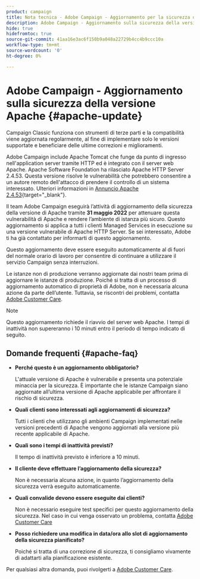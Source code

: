 ```yaml
---
product: campaign
title: Nota tecnica - Adobe Campaign - Aggiornamento per la sicurezza della versione Apache
description: Adobe Campaign - Aggiornamento sulla sicurezza della versione Apache
hide: true
hidefromtoc: true
source-git-commit: 41aa16e3ac6f150b9a048a22729b4cc4b9ccc10a
workflow-type: tm+mt
source-wordcount: '0'
ht-degree: 0%

---
```


# Adobe Campaign - Aggiornamento sulla sicurezza della versione Apache {#apache-update}

Campaign Classic funziona con strumenti di terze parti e la compatibilità viene aggiornata regolarmente, al fine di implementare solo le versioni supportate e beneficiare delle ultime correzioni e miglioramenti.

Adobe Campaign include Apache Tomcat che funge da punto di ingresso nell&#39;application server tramite HTTP ed è integrato con il server web Apache. Apache Software Foundation ha rilasciato Apache HTTP Server 2.4.53. Questa versione risolve le vulnerabilità che potrebbero consentire a un autore remoto dell&#39;attacco di prendere il controllo di un sistema interessato. Ulteriori informazioni in [Annuncio Apache 2.4.53](https://downloads.apache.org/httpd/Announcement2.4.html){target=&quot;_blank&quot;}.

Il team Adobe Campaign eseguirà l’attività di aggiornamento della sicurezza della versione di Apache tramite **31 maggio 2022** per attenuare questa vulnerabilità di Apache e rendere l’ambiente di istanza più sicuro. Questo aggiornamento si applica a tutti i clienti Managed Services in esecuzione su una versione vulnerabile di Apache HTTP Server. Se sei interessato, Adobe ti ha già contattato per informarti di questo aggiornamento.

Questo aggiornamento deve essere eseguito automaticamente al di fuori del normale orario di lavoro per consentire di continuare a utilizzare il servizio Campaign senza interruzioni.

Le istanze non di produzione verranno aggiornate dai nostri team prima di aggiornare le istanze di produzione. Poiché si tratta di un processo di aggiornamento automatico di proprietà di Adobe, non è necessaria alcuna azione da parte dell’utente. Tuttavia, se riscontri dei problemi, contatta [Adobe Customer Care](https://experienceleague.adobe.com/?support-solution=Campaign#support).


>[!NOTE]
>Questo aggiornamento richiede il riavvio del server web Apache. I tempi di inattività non supereranno i 10 minuti entro il periodo di tempo indicato di seguito.

## Domande frequenti {#apache-faq}

* **Perché questo è un aggiornamento obbligatorio?**

   L&#39;attuale versione di Apache è vulnerabile e presenta una potenziale minaccia per la sicurezza. È importante che le istanze Campaign siano aggiornate all’ultima versione di Apache applicabile per affrontare il rischio di sicurezza.


* **Quali clienti sono interessati agli aggiornamenti di sicurezza?**

   Tutti i clienti che utilizzano gli ambienti Campaign implementati nelle versioni precedenti di Apache vengono aggiornati alla versione più recente applicabile di Apache.

* **Quali sono i tempi di inattività previsti?**

   Il tempo di inattività previsto è inferiore a 10 minuti.


* **Il cliente deve effettuare l’aggiornamento della sicurezza?**

   Non è necessaria alcuna azione, in quanto l’aggiornamento della sicurezza verrà eseguito automaticamente.


* **Quali convalide devono essere eseguite dai clienti?**

   Non è necessario eseguire test specifici per questo aggiornamento della sicurezza. Nel caso in cui venga osservato un problema, contatta [Adobe Customer Care](https://experienceleague.adobe.com/?support-solution=Campaign#support)


* **Posso richiedere una modifica in data/ora allo slot di aggiornamento della sicurezza pianificato?**

   Poiché si tratta di una correzione di sicurezza, ti consigliamo vivamente di adattarti alla pianificazione esistente.


Per qualsiasi altra domanda, puoi rivolgerti a [Adobe Customer Care](https://experienceleague.adobe.com/?support-solution=Campaign#support).

